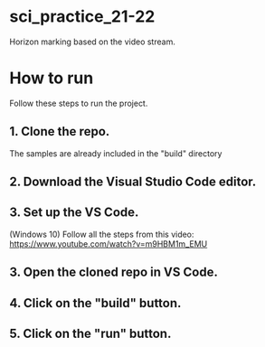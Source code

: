 # sci_practice_21-22
 Horizon marking based on the video stream.

# How to run
 Follow these steps to run the project.
 ## 1. Clone the repo.
  The samples are already included in the "build" directory
 ## 2. Download the Visual Studio Code editor.
 ## 3. Set up the VS Code.
  (Windows 10) Follow all the steps from this video: https://www.youtube.com/watch?v=m9HBM1m_EMU
 ## 3. Open the cloned repo in VS Code.
 ## 4. Click on the "build" button.
 ## 5. Click on the "run" button.
